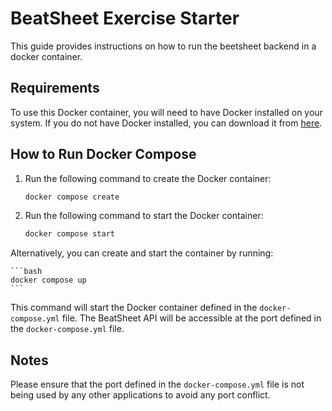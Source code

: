 # BeatSheet Exercise Starter
This guide provides instructions on how to run the beetsheet backend in a docker container.

## Requirements

To use this Docker container, you will need to have Docker installed on your system. If you do not have Docker installed, you can download it from [here](https://www.docker.com/products/docker-desktop).

## How to Run Docker Compose

1. Run the following command to create the Docker container:

    ```bash
    docker compose create
    ```

2. Run the following command to start the Docker container:

    ```bash
    docker compose start
    ```
Alternatively, you can create and start the container by running:

    ```bash
    docker compose up
    ```
  
This command will start the Docker container defined in the `docker-compose.yml` file. The BeatSheet API will be accessible at the port defined in the `docker-compose.yml` file.

## Notes
Please ensure that the port defined in the `docker-compose.yml` file is not being used by any other applications to avoid any port conflict.
